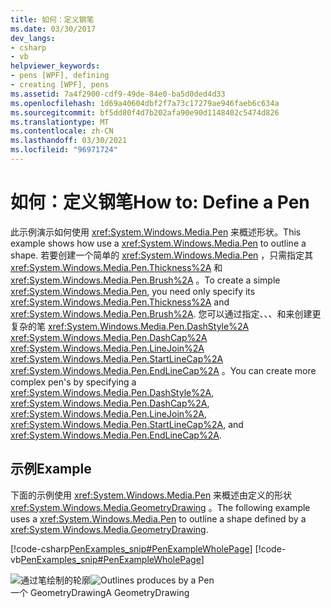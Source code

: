 ```yaml
---
title: 如何：定义钢笔
ms.date: 03/30/2017
dev_langs:
- csharp
- vb
helpviewer_keywords:
- pens [WPF], defining
- creating [WPF], pens
ms.assetid: 7a4f2900-cdf9-49de-84e0-ba5d0ded4d33
ms.openlocfilehash: 1d69a40604dbf2f7a73c17279ae946faeb6c634a
ms.sourcegitcommit: bf5dd80f4d7b202afa90e90d1148402c5474d826
ms.translationtype: MT
ms.contentlocale: zh-CN
ms.lasthandoff: 03/30/2021
ms.locfileid: "96971724"
---
```

# <a name="how-to-define-a-pen"></a><span data-ttu-id="7e1eb-102">如何：定义钢笔</span><span class="sxs-lookup"><span data-stu-id="7e1eb-102">How to: Define a Pen</span></span>
<span data-ttu-id="7e1eb-103">此示例演示如何使用 <xref:System.Windows.Media.Pen> 来概述形状。</span><span class="sxs-lookup"><span data-stu-id="7e1eb-103">This example shows how use a <xref:System.Windows.Media.Pen> to outline a shape.</span></span> <span data-ttu-id="7e1eb-104">若要创建一个简单的 <xref:System.Windows.Media.Pen> ，只需指定其 <xref:System.Windows.Media.Pen.Thickness%2A> 和 <xref:System.Windows.Media.Pen.Brush%2A> 。</span><span class="sxs-lookup"><span data-stu-id="7e1eb-104">To create a simple <xref:System.Windows.Media.Pen>, you need only specify its <xref:System.Windows.Media.Pen.Thickness%2A> and <xref:System.Windows.Media.Pen.Brush%2A>.</span></span> <span data-ttu-id="7e1eb-105">您可以通过指定、、、和来创建更复杂的笔 <xref:System.Windows.Media.Pen.DashStyle%2A> <xref:System.Windows.Media.Pen.DashCap%2A> <xref:System.Windows.Media.Pen.LineJoin%2A> <xref:System.Windows.Media.Pen.StartLineCap%2A> <xref:System.Windows.Media.Pen.EndLineCap%2A> 。</span><span class="sxs-lookup"><span data-stu-id="7e1eb-105">You can create more complex pen's by specifying a <xref:System.Windows.Media.Pen.DashStyle%2A>, <xref:System.Windows.Media.Pen.DashCap%2A>, <xref:System.Windows.Media.Pen.LineJoin%2A>, <xref:System.Windows.Media.Pen.StartLineCap%2A>, and <xref:System.Windows.Media.Pen.EndLineCap%2A>.</span></span>  
  
## <a name="example"></a><span data-ttu-id="7e1eb-106">示例</span><span class="sxs-lookup"><span data-stu-id="7e1eb-106">Example</span></span>  
 <span data-ttu-id="7e1eb-107">下面的示例使用 <xref:System.Windows.Media.Pen> 来概述由定义的形状 <xref:System.Windows.Media.GeometryDrawing> 。</span><span class="sxs-lookup"><span data-stu-id="7e1eb-107">The following example uses a <xref:System.Windows.Media.Pen> to outline a shape defined by a <xref:System.Windows.Media.GeometryDrawing>.</span></span>  
  
 [!code-csharp[PenExamples_snip#PenExampleWholePage](~/samples/snippets/csharp/VS_Snippets_Wpf/PenExamples_snip/CSharp/PenExample.cs#penexamplewholepage)]
 [!code-vb[PenExamples_snip#PenExampleWholePage](~/samples/snippets/visualbasic/VS_Snippets_Wpf/PenExamples_snip/VisualBasic/PenExample.vb#penexamplewholepage)]  
  
 <span data-ttu-id="7e1eb-108">![通过笔绘制的轮廓](./media/graphicsmm-simple-pen.jpg "graphicsmm_simple_pen")</span><span class="sxs-lookup"><span data-stu-id="7e1eb-108">![Outlines produces by a Pen](./media/graphicsmm-simple-pen.jpg "graphicsmm_simple_pen")</span></span>  
<span data-ttu-id="7e1eb-109">一个 GeometryDrawing</span><span class="sxs-lookup"><span data-stu-id="7e1eb-109">A GeometryDrawing</span></span>
